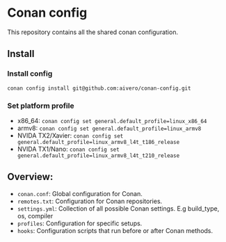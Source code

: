 # Conan config
This repository contains all the shared conan configuration.

## Install
### Install config
`conan config install git@github.com:aivero/conan-config.git`

### Set platform profile
- x86_64: `conan config set general.default_profile=linux_x86_64`
- armv8: `conan config set general.default_profile=linux_armv8`
- NVIDA TX2/Xavier: `conan config set general.default_profile=linux_armv8_l4t_t186_release`
- NVIDA TX1/Nano: `conan config set general.default_profile=linux_armv8_l4t_t210_release`


## Overview:
- `conan.conf`: Global configuration for Conan.
- `remotes.txt`: Configuration for Conan repositories.
- `settings.yml`: Collection of all possible Conan settings. E.g build_type, os, compiler
- `profiles`: Configuration for specific setups.
- `hooks`: Configuration scripts that run before or after Conan methods.
